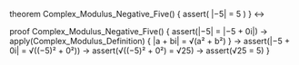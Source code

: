 theorem Complex_Modulus_Negative_Five() {
  assert(
    |−5| = 5
  )
} ↔

proof Complex_Modulus_Negative_Five() {
  assert(|−5| = |−5 + 0i|) →
  apply(Complex_Modulus_Definition) {
    |a + bi| = √(a² + b²)
  } →
  assert(|−5 + 0i| = √((−5)² + 0²)) →
  assert(√((−5)² + 0²) = √25) →
  assert(√25 = 5)
}